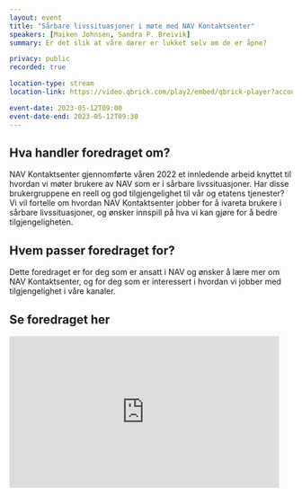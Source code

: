 ```yaml
---
layout: event
title: "Sårbare livssituasjoner i møte med NAV Kontaktsenter"
speakers: [Maiken Johnsen, Sandra P. Breivik]
summary: Er det slik at våre dører er lukket selv om de er åpne?

privacy: public
recorded: true

location-type: stream
location-link: https://video.qbrick.com/play2/embed/qbrick-player?accountId=763558&mediaId=ada1eabf-0dff-4091-91ff-0f05383c1d73&configId=qbrick-player&pageStyling=adaptive&autoplay=false&repeat=false&sharing=true&download=false&volume

event-date: 2023-05-12T09:00
event-date-end: 2023-05-12T09:30
---
```

## Hva handler foredraget om?
NAV Kontaktsenter gjennomførte våren 2022 et innledende arbeid knyttet til hvordan vi møter brukere av NAV som er i sårbare livssituasjoner. Har disse brukergruppene en reell og god tilgjengelighet til vår og etatens tjenester? Vi vil fortelle om hvordan NAV Kontaktsenter jobber for å ivareta brukere i sårbare livssituasjoner, og ønsker innspill på hva vi kan gjøre for å bedre tilgjengeligheten.

## Hvem passer foredraget for?
Dette foredraget er for deg som er ansatt i NAV og ønsker å lære mer om NAV Kontaktsenter, og for deg som er interessert i hvordan vi jobber med tilgjengelighet i våre kanaler.

## Se foredraget her
<iframe title="Video: MiM12mai-del1" src="https://video.qbrick.com/play2/embed/qbrick-player?accountId=763558&mediaId=ada1eabf-0dff-4091-91ff-0f05383c1d73&configId=qbrick-player&pageStyling=adaptive&autoplay=false&repeat=false&sharing=true&download=false&volume" allowFullScreen="true" frameborder="0" border="0" height="270" width="480"></iframe>
